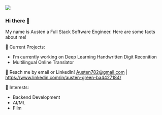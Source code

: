 ![](https://imgur.com/E8hpYfq.gif)
### Hi there 👋
My name is Austen a Full Stack Software Engineer. Here are some facts about me!

🔭 Current Projects:
- I’m currently working on Deep Learning Handwritten Digit Reconition 
- Multilingual Online Translator

💬 Reach me by email or LinkedIn! Austen782@gmail.com | https://www.linkedin.com/in/austen-green-ba4427184/

🌱 Interests: 
- Backend Development
- AI/ML
- Film
